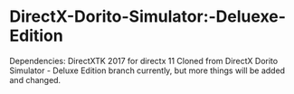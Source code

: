 # DirectX-Dorito-Simulator:-Deluexe-Edition
Dependencies: DirectXTK 2017 for directx 11
Cloned from DirectX Dorito Simulator - Deluxe Edition branch currently, but more things will be added and changed.
